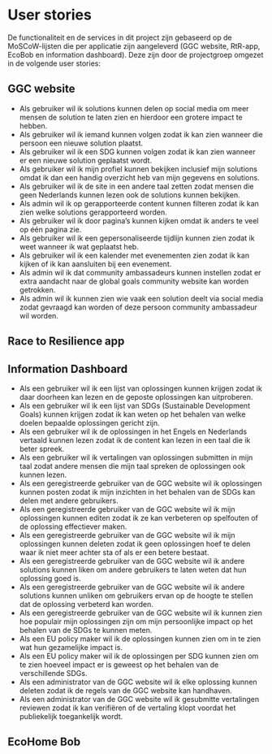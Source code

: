 # User stories

De functionaliteit en de services in dit project zijn gebaseerd op de MoSCoW-lijsten die per applicatie zijn aangeleverd (GGC website, RtR-app, EcoBob en information dashboard). Deze zijn door de projectgroep omgezet in de volgende user stories:

## GGC website

- Als gebruiker wil ik solutions kunnen delen op social media om meer mensen de solution te laten zien en hierdoor een grotere impact te hebben. 
- Als gebruiker wil ik iemand kunnen volgen zodat ik kan zien wanneer die persoon een nieuwe solution plaatst.
- Als gebruiker wil ik een SDG kunnen volgen zodat ik kan zien wanneer er een nieuwe solution geplaatst wordt. 
- Als gebruiker wil ik mijn profiel kunnen bekijken inclusief mijn solutions omdat ik dan een handig overzicht heb van mijn gegevens en solutions. 
- Als gebruiker wil ik de site in een andere taal zetten zodat mensen die geen Nederlands kunnen lezen ook de solutions kunnen bekijken. 
- Als admin wil ik op gerapporteerde content kunnen filteren zodat ik kan zien welke solutions gerapporteerd worden.
- Als gebruiker wil ik door pagina’s kunnen kijken omdat ik anders te veel op één pagina zie. 
- Als gebruiker wil ik een gepersonaliseerde tijdlijn kunnen zien zodat ik weet wanneer ik wat geplaatst heb. 
- Als gebruiker wil ik een kalender met evenementen zien zodat ik kan kijken of ik kan aansluiten bij een evenement. 
- Als admin wil ik dat community ambassadeurs kunnen instellen zodat er extra aandacht naar de global goals community website kan worden getrokken.  
- Als admin wil ik kunnen zien wie vaak een solution deelt via social media zodat gevraagd kan worden of deze persoon community ambassadeur wil worden.

## Race to Resilience app

## Information Dashboard

- Als een gebruiker wil ik een lijst van oplossingen kunnen krijgen zodat ik daar doorheen kan lezen en de geposte oplossingen kan uitproberen.
- Als een gebruiker wil ik een lijst van SDGs (Sustainable Development Goals) kunnen krijgen zodat ik kan weten op het behalen van welke doelen bepaalde oplossingen gericht zijn.
- Als een gebruiker wil ik de oplossingen in het Engels en Nederlands vertaald kunnen lezen zodat ik de content kan lezen in een taal die ik beter spreek.
- Als een gebruiker wil ik vertalingen van oplossingen submitten in mijn taal zodat andere mensen die mijn taal spreken de oplossingen ook kunnen lezen.
- Als een geregistreerde gebruiker van de GGC website wil ik oplossingen kunnen posten zodat ik mijn inzichten in het behalen van de SDGs kan delen met andere gebruikers.
- Als een geregistreerde gebruiker van de GGC website wil ik mijn oplossingen kunnen editen zodat ik ze kan verbeteren op spelfouten of de oplossing effectiever maken.
- Als een geregistreerde gebruiker van de GGC website wil ik mijn oplossingen kunnen deleten zodat ik geen oplossingen hoef te delen waar ik niet meer achter sta of als er een betere bestaat.
- Als een geregistreerde gebruiker van de GGC website wil ik andere solutions kunnen liken om andere gebruikers te laten weten dat hun oplossing goed is.
- Als een geregistreerde gebruiker van de GGC website wil ik andere solutions kunnen unliken om gebruikers ervan op de hoogte te stellen dat de oplossing verbeterd kan worden.
- Als een geregistreerde gebruiker van de GGC website wil ik kunnen zien hoe populair mijn oplossingen zijn om mijn persoonlijke impact op het behalen van de SDGs te kunnen meten.
- Als een EU policy maker wil ik de oplossingen kunnen zien om in te zien wat hun gezamelijke impact is.
- Als een EU policy maker wil ik de oplossingen per SDG kunnen zien om te zien hoeveel impact er is geweest op het behalen van de verschillende SDGs.
- Als een administrator van de GGC website wil ik elke oplossing kunnen deleten zodat ik de regels van de GGC website kan handhaven.
- Als een administrator van de GGC website wil ik gesubmitte vertalingen reviewen zodat ik kan verifiëren of de vertaling klopt voordat het publiekelijk toegankelijk wordt.

## EcoHome Bob
